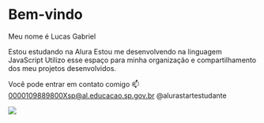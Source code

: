 # Bem-vindo
Meu nome é Lucas Gabriel

Estou estudando na Alura
Estou me desenvolvendo na linguagem JavaScript
Utilizo esse espaço para minha organização e compartilhamento dos meu projetos desenvolvidos.

Você pode entrar em contato comigo 📫
0000109889800Xsp@al.educacao.sp.gov.br
@alurastartestudante

![](https://media.giphy.com/media/v1.Y2lkPTc5MGI3NjExODM4cWExcGpqYzlnMXVxc2ZpMGs3bmxtdWVwMmg1dHN2MGkwanA3dCZlcD12MV9pbnRlcm5hbF9naWZfYnlfaWQmY3Q9Zw/OKlV7g9KL3nLWOyR07/giphy.gif)
